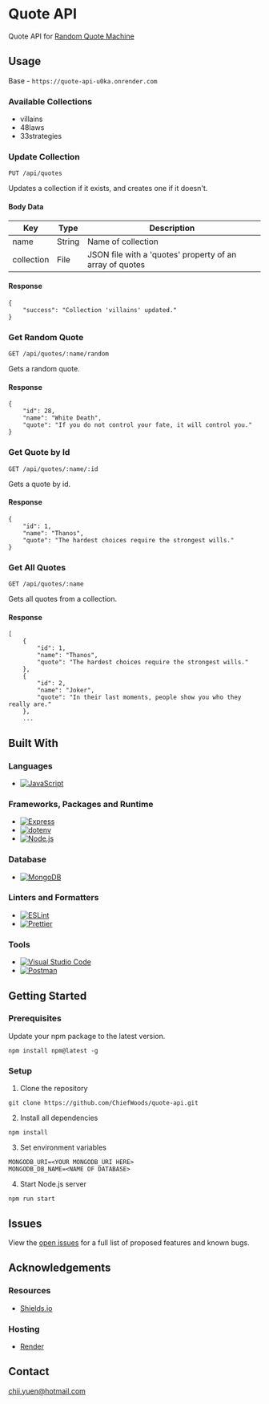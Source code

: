 # Quote API

Quote API for [Random Quote Machine](https://github.com/ChiefWoods/random-quote-machine)

## Usage

Base - `https://quote-api-u0ka.onrender.com`

### Available Collections

- villains
- 48laws
- 33strategies

### Update Collection

`PUT /api/quotes`

Updates a collection if it exists, and creates one if it doesn't.

#### Body Data

| Key        | Type   | Description                                              |
| ---------- | ------ | -------------------------------------------------------- |
| name       | String | Name of collection                                       |
| collection | File   | JSON file with a 'quotes' property of an array of quotes |

#### Response

```
{
    "success": "Collection 'villains' updated."
}
```

### Get Random Quote

`GET /api/quotes/:name/random`

Gets a random quote.

#### Response

```
{
    "id": 28,
    "name": "White Death",
    "quote": "If you do not control your fate, it will control you."
}
```

### Get Quote by Id

`GET /api/quotes/:name/:id`

Gets a quote by id.

#### Response

```
{
    "id": 1,
    "name": "Thanos",
    "quote": "The hardest choices require the strongest wills."
}
```

### Get All Quotes

`GET /api/quotes/:name`

Gets all quotes from a collection.

#### Response

```
[
    {
        "id": 1,
        "name": "Thanos",
        "quote": "The hardest choices require the strongest wills."
    },
    {
        "id": 2,
        "name": "Joker",
        "quote": "In their last moments, people show you who they really are."
    },
    ...
```

## Built With

### Languages

- [![JavaScript](https://img.shields.io/badge/Javascript-383936?style=for-the-badge&logo=javascript)](https://js.org/index.html)

### Frameworks, Packages and Runtime

- [![Express](https://img.shields.io/badge/Express-black?style=for-the-badge&logo=express)](https://expressjs.com/)
- [![dotenv](https://img.shields.io/badge/.Env-black?style=for-the-badge&logo=dotenv)](https://www.dotenv.org/)
- [![Node.js](https://img.shields.io/badge/Node.js-233056?style=for-the-badge&logo=nodedotjs)](https://nodejs.org/en)

### Database

- [![MongoDB](https://img.shields.io/badge/MongoDB-001e2b?style=for-the-badge&logo=mongodb)](https://www.mongodb.com/)

### Linters and Formatters

- [![ESLint](https://img.shields.io/badge/eslint-4b32c3?style=for-the-badge&logo=eslint)](https://eslint.org/)
- [![Prettier](https://img.shields.io/badge/prettier-1a2b34?style=for-the-badge&logo=prettier)](https://prettier.io/)

### Tools

- [![Visual Studio Code](https://img.shields.io/badge/Visual%20Studio%20Code-2c2c32?style=for-the-badge&logo=visual-studio-code&logoColor=007ACC)](https://code.visualstudio.com/)
- [![Postman](https://img.shields.io/badge/Postman-fff?style=for-the-badge&logo=postman)](https://www.postman.com/)

## Getting Started

### Prerequisites

Update your npm package to the latest version.

```
npm install npm@latest -g
```

### Setup

1. Clone the repository

```
git clone https://github.com/ChiefWoods/quote-api.git
```

2. Install all dependencies

```
npm install
```

3. Set environment variables

```
MONGODB_URI=<YOUR MONGODB_URI HERE>
MONGODB_DB_NAME=<NAME OF DATABASE>
```

4. Start Node.js server

```
npm run start
```

## Issues

View the [open issues](https://github.com/ChiefWoods/random-quote-machine/issues) for a full list of proposed features and known bugs.

## Acknowledgements

### Resources

- [Shields.io](https://shields.io/)

### Hosting

- [Render](https://render.com/)

## Contact

[chii.yuen@hotmail.com](mailto:chii.yuen@hotmail.com)
